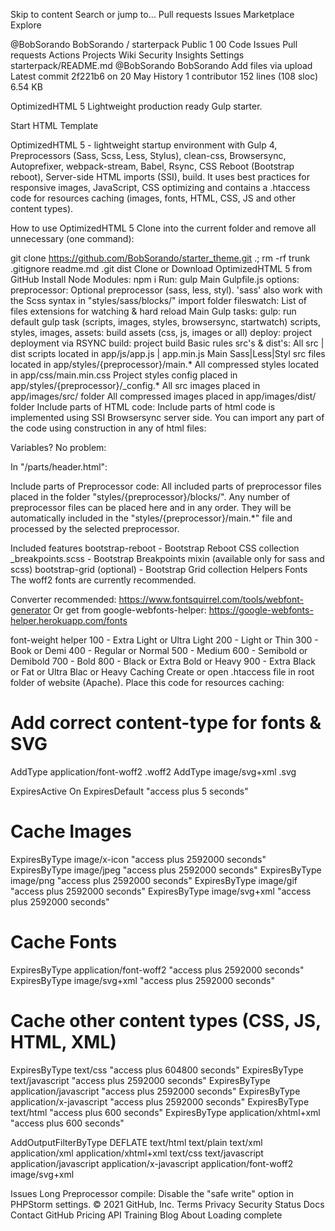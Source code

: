 Skip to content
Search or jump to…
Pull requests
Issues
Marketplace
Explore
 
@BobSorando 
BobSorando
/
starterpack
Public
1
00
Code
Issues
Pull requests
Actions
Projects
Wiki
Security
Insights
Settings
starterpack/README.md
@BobSorando
BobSorando Add files via upload
Latest commit 2f221b6 on 20 May
 History
 1 contributor
152 lines (108 sloc)  6.54 KB
   
OptimizedHTML 5
Lightweight production ready Gulp starter.

Start HTML Template

OptimizedHTML 5 - lightweight startup environment with Gulp 4, Preprocessors (Sass, Scss, Less, Stylus), clean-css, Browsersync, Autoprefixer, webpack-stream, Babel, Rsync, CSS Reboot (Bootstrap reboot), Server-side HTML imports (SSI), build. It uses best practices for responsive images, JavaScript, CSS optimizing and contains a .htaccess code for resources caching (images, fonts, HTML, CSS, JS and other content types).

How to use OptimizedHTML 5
Clone into the current folder and remove all unnecessary (one command):

git clone https://github.com/BobSorando/starter_theme.git .; rm -rf trunk .gitignore readme.md .git dist
Clone or Download OptimizedHTML 5 from GitHub
Install Node Modules: npm i
Run: gulp
Main Gulpfile.js options:
preprocessor: Optional preprocessor (sass, less, styl). 'sass' also work with the Scss syntax in "styles/sass/blocks/" import folder
fileswatch: List of files extensions for watching & hard reload
Main Gulp tasks:
gulp: run default gulp task (scripts, images, styles, browsersync, startwatch)
scripts, styles, images, assets: build assets (css, js, images or all)
deploy: project deployment via RSYNC
build: project build
Basic rules
src's & dist's:
All src | dist scripts located in app/js/app.js | app.min.js
Main Sass|Less|Styl src files located in app/styles/{preprocessor}/main.*
All compressed styles located in app/css/main.min.css
Project styles config placed in app/styles/{preprocessor}/_config.*
All src images placed in app/images/src/ folder
All compressed images placed in app/images/dist/ folder
Include parts of HTML code:
Include parts of html code is implemented using SSI Browsersync server side. You can import any part of the code using construction in any of html files:

<!--#include virtual="/parts/header.html" -->
Variables? No problem:

<!--#set var="title" value="OptimizedHTML 5" -->
<!--#include virtual="/parts/header.html" -->
In "/parts/header.html":

<title><!--#echo var="title" --></title>
Include parts of Preprocessor code:
All included parts of preprocessor files placed in the folder "styles/{preprocessor}/blocks/". Any number of preprocessor files can be placed here and in any order. They will be automatically included in the "styles/{preprocessor}/main.*" file and processed by the selected preprocessor.

Included features
bootstrap-reboot - Bootstrap Reboot CSS collection
_breakpoints.scss - Bootstrap Breakpoints mixin (available only for sass and scss)
bootstrap-grid (optional) - Bootstrap Grid collection
Helpers
Fonts
The woff2 fonts are currently recommended.

Converter recommended: https://www.fontsquirrel.com/tools/webfont-generator
Or get from google-webfonts-helper: https://google-webfonts-helper.herokuapp.com/fonts

font-weight helper
100 - Extra Light or Ultra Light
200 - Light or Thin
300 - Book or Demi
400 - Regular or Normal
500 - Medium
600 - Semibold or Demibold
700 - Bold
800 - Black or Extra Bold or Heavy
900 - Extra Black or Fat or Ultra Blac or Heavy
Caching
Create or open .htaccess file in root folder of website (Apache). Place this code for resources caching:

<ifModule mod_expires.c>

# Add correct content-type for fonts & SVG
AddType application/font-woff2 .woff2
AddType image/svg+xml .svg

ExpiresActive On
ExpiresDefault "access plus 5 seconds"

# Cache Images
ExpiresByType image/x-icon "access plus 2592000 seconds"
ExpiresByType image/jpeg "access plus 2592000 seconds"
ExpiresByType image/png "access plus 2592000 seconds"
ExpiresByType image/gif "access plus 2592000 seconds"
ExpiresByType image/svg+xml "access plus 2592000 seconds"

# Cache Fonts
ExpiresByType application/font-woff2 "access plus 2592000 seconds"
ExpiresByType image/svg+xml "access plus 2592000 seconds"

# Cache other content types (CSS, JS, HTML, XML)
ExpiresByType text/css "access plus 604800 seconds"
ExpiresByType text/javascript "access plus 2592000 seconds"
ExpiresByType application/javascript "access plus 2592000 seconds"
ExpiresByType application/x-javascript "access plus 2592000 seconds"
ExpiresByType text/html "access plus 600 seconds"
ExpiresByType application/xhtml+xml "access plus 600 seconds"

</ifModule>

<ifModule mod_deflate.c>

AddOutputFilterByType DEFLATE text/html text/plain text/xml application/xml application/xhtml+xml text/css text/javascript application/javascript application/x-javascript application/font-woff2 image/svg+xml

</ifModule>
Issues
Long Preprocessor compile: Disable the "safe write" option in PHPStorm settings.
© 2021 GitHub, Inc.
Terms
Privacy
Security
Status
Docs
Contact GitHub
Pricing
API
Training
Blog
About
Loading complete
